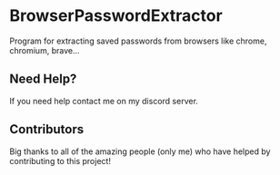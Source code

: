 # BrowserPasswordExtractor
Program for extracting saved passwords from browsers like chrome, chromium, brave...

## Need Help?
If you need help contact me on my discord server.

## Contributors
Big thanks to all of the amazing people (only me) who have helped by contributing to this project!
